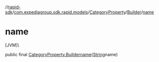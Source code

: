 //[rapid-sdk](../../../../index.md)/[com.expediagroup.sdk.rapid.models](../../index.md)/[CategoryProperty](../index.md)/[Builder](index.md)/[name](name.md)

# name

[JVM]\

public final [CategoryProperty.Builder](index.md)[name](name.md)([String](https://docs.oracle.com/javase/8/docs/api/java/lang/String.html)name)
